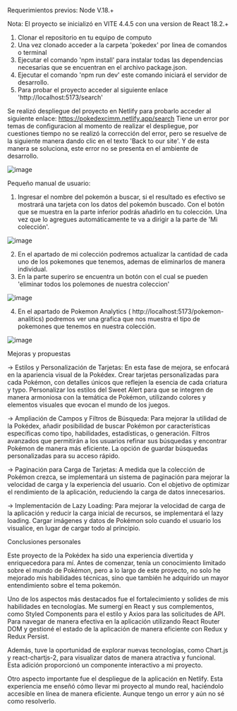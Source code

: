 Requerimientos previos: 
Node V.18.+

Nota: El proyecto se inicializó en VITE 4.4.5 con una version de React 18.2.+

1. Clonar el repositorio en tu equipo de computo
2. Una vez clonado acceder a la carpeta 'pokedex' por linea de comandos o terminal
3. Ejecutar el comando 'npm install' para instalar todas las dependencias necesarias que se encuentran en el archivo package.json.
4. Ejecutar el comando 'npm run dev' este comando iniciará el servidor de desarrollo.
5. Para probar el proyecto acceder al siguiente enlace 'http://localhost:5173/search'


Se realizó despliegue del proyecto en Netlify para probarlo acceder al siguiente enlace: https://pokedexcimm.netlify.app/search
Tiene un error por temas de configuracion al momento de realizar el despliegue, por cuestiones tiempo no se realizó la corrección del error, pero se resuelve de la siguiente manera dando clic en el texto 'Back to our site'. Y de esta manera se soluciona, este error no se presenta en el ambiente de desarrollo.

![image](https://github.com/cesarimm/testreact/assets/29169664/0f96b6a9-3f56-44b2-a2ff-f2e90e65cc43)


Pequeño manual de usuario:

1. Ingresar el nombre del pokemón a buscar, si el resultado es efectivo se mostrará una tarjeta con los datos del pokemón buscado. Con el botón que se muestra en la parte inferior podrás añadirlo en tu colección.
   Una vez que lo agregues automáticamente te va a dirigir a la parte de 'Mi colección'.

![image](https://github.com/cesarimm/testreact/assets/29169664/40470fe9-6412-4bc5-adb9-c4d5c9cca4cf)

2. En el apartado de mi colección podremos actualizar la cantidad de cada uno de los pokemones que tenemos, ademas de eliminarlos de manera individual.
3. En la parte superiro se encuentra un botón con el cual se pueden 'eliminar todos los polemones de nuestra coleccion'

![image](https://github.com/cesarimm/testreact/assets/29169664/06250db2-c4ba-4d8d-9833-13eae92e47e2)

4. En el apartado de Pokemon Analytics ( http://localhost:5173/pokemon-analitics) podremos ver una grafica que nos muestra el tipo de pokemones que tenemos en nuestra colección.

 ![image](https://github.com/cesarimm/testreact/assets/29169664/5d7b9b99-eded-4835-8207-783e23cda4e9)
 


 Mejoras y propuestas

-> Estilos y Personalización de Tarjetas:
En esta fase de mejora, se enfocará en la apariencia visual de la Pokédex.
Crear tarjetas personalizadas para cada Pokémon, con detalles únicos que reflejen la esencia de cada criatura y typo.
Personalizar los estilos del Sweet Alert para que se integren de manera armoniosa con la temática de Pokémon, utilizando colores y elementos visuales que evocan el mundo de los juegos.

-> Ampliación de Campos y Filtros de Búsqueda:
Para mejorar la utilidad de la Pokédex, añadir posibilidad de buscar Pokémon por características específicas como tipo, habilidades, estadísticas, o generación.
Filtros avanzados que permitirán a los usuarios refinar sus búsquedas y encontrar Pokémon de manera más eficiente. La opción de guardar búsquedas personalizadas para su acceso rápido.

-> Paginación para Carga de Tarjetas:
A medida que la colección de Pokémon crezca, se implementará un sistema de paginación para mejorar la velocidad de carga y la experiencia del usuario.
Con el objetivo  de optimizar el rendimiento de la aplicación, reduciendo la carga de datos innecesarios.

-> Implementación de Lazy Loading:
Para mejorar la velocidad de carga de la aplicación y reducir la carga inicial de recursos, se implementará el lazy loading. Cargar imágenes y datos de Pokémon solo cuando el usuario los visualice, en lugar de cargar todo al principio.



Conclusiones personales

Este proyecto de la Pokédex ha sido una experiencia divertida y enriquecedora para mí. Antes de comenzar, tenía un conocimiento limitado sobre el mundo de Pokémon, pero a lo largo de este proyecto, no solo he mejorado mis habilidades técnicas, sino que también he adquirido un mayor entendimiento sobre el tema pokemón.

Uno de los aspectos más destacados fue el fortalecimiento y solides de mis habilidades en tecnologías. Me sumergí en React y sus complementos, como Styled Components para el estilo y Axios para las solicitudes de API. Para navegar de manera efectiva en la aplicación utilizando React Router DOM y gestioné el estado de la aplicación de manera eficiente con Redux y Redux Persist.

Además, tuve la oportunidad de explorar nuevas tecnologías, como Chart.js y react-chartjs-2, para visualizar datos de manera atractiva y funcional. Esta adición proporcionó un componente interactivo a mi proyecto.

Otro aspecto importante fue el despliegue de la aplicación en Netlify. Esta experiencia me enseñó cómo llevar mi proyecto al mundo real, haciéndolo accesible en línea de manera eficiente. Aunque tengo un error y aún no sé como resolverlo.
